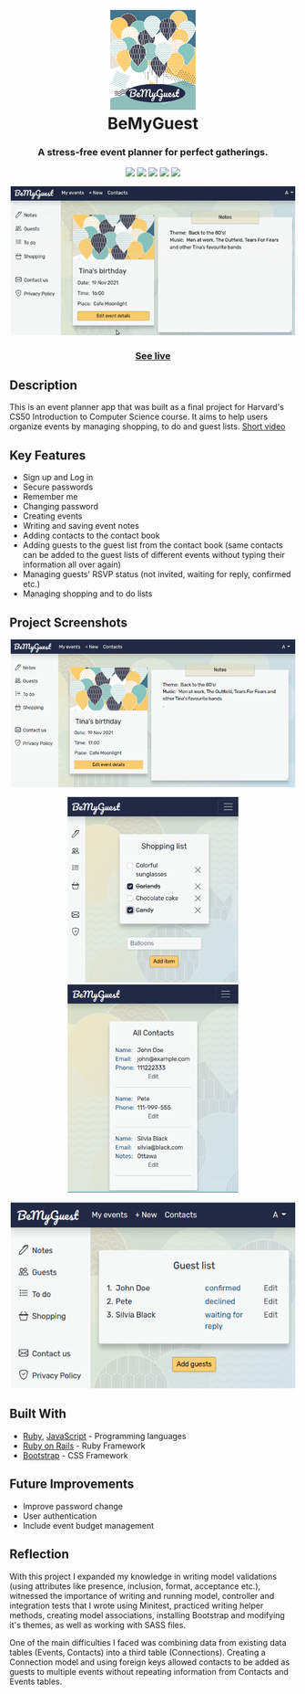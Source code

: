 <h1 align="center">
  <br>
  <a href="https://bemyguestapp.herokuapp.com/"><img src="./app/assets/images/logo.png" alt="Balloons" width="150"></a>
  <br>
  BeMyGuest
</h1>
<h3 align="center">A stress-free event planner for perfect gatherings.</h3>
<p align="center">
  <img src="https://img.shields.io/badge/made%20by-RReiso-green">
  <img src ="https://img.shields.io/badge/Ruby-2.7.2-red">
  <img src="https://img.shields.io/badge/Rails-6.1.4-critical">
  <img src="https://img.shields.io/badge/JavaScript-yellow">
  <img src="https://img.shields.io/badge/Bootstrap-5.0-blueviolet">
</p>
<p align="center">
<img src="./app/assets/video/demo-video.gif" width="500"></p>
<h3 align="center"><a  href="https://bemyguestapp.herokuapp.com//">See live</a></h3>

## Description
This is an event planner app that was built as a final project for Harvard's CS50 Introduction to Computer Science course. It aims to help users organize events by managing shopping, to do and guest lists.
[Short video]()

## Key Features
* Sign up and Log in
* Secure passwords
* Remember me
* Changing password
* Creating events
* Writing and saving event notes
* Adding contacts to the contact book
* Adding guests to the guest list from the contact book (same contacts can be added to the guest lists of different events without typing their information all over again)
* Managing guests' RSVP status (not invited, waiting for reply, confirmed etc.)
* Managing shopping and to do lists

## Project Screenshots
<p align="center">
  <img src="./app/assets/images/demo1.png" width="500"></p>
 <p align="center">
  <img src ="./app/assets/images/demo2.png" width="300">
  <img src ="./app/assets/images/demo3.png" width="300">
  </p>
 <p align="center">
  <img src="./app/assets/images/demo4.png" width="500"></p>

## Built With
* [Ruby](https://www.ruby-lang.org/en/), [JavaScript](https://developer.mozilla.org/en-US/docs/Web/JavaScript) - Programming languages
* [Ruby on Rails](https://rubyonrails.org/) - Ruby Framework
* [Bootstrap](https://getbootstrap.com/docs/5.0/getting-started/introduction/) - CSS Framework

## Future Improvements
* Improve password change
* User authentication
* Include event budget management

## Reflection
With this project I expanded my knowledge in writing model validations (using attributes like presence, inclusion, format, acceptance etc.), witnessed the importance of writing and running model, controller and integration tests that I wrote using Minitest, practiced writing helper methods, creating model associations, installing Bootstrap and modifying it's themes, as well as working with SASS files.

One of the main difficulties I faced was combining data from existing data tables (Events, Contacts) into a third table (Connections). Creating a Connection model and using foreign keys allowed contacts to be added as guests to multiple events without repeating information from Contacts and Events tables.
